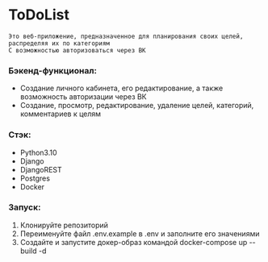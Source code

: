 # ToDoList

    Это веб-приложение, предназначенное для планирования своих целей, распределяя их по категориям
    С возможностью авторизоваться через ВК

### Бэкенд-функционал:

- Создание личного кабинета, его редактирование, а также возможность авторизации через ВК
- Создание, просмотр, редактирование, удаление целей, категорий, комментариев к целям

### Стэк:

- Python3.10
- Django
- DjangoREST
- Postgres
- Docker

### Запуск:

1) Клонируйте репозиторий
2) Переименуйте файл .env.example в .env и заполните его значениями
3) Создайте и запустите докер-образ командой docker-compose up --build -d